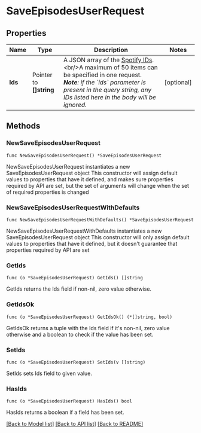 # SaveEpisodesUserRequest

## Properties

Name | Type | Description | Notes
------------ | ------------- | ------------- | -------------
**Ids** | Pointer to **[]string** | A JSON array of the [Spotify IDs](/documentation/web-api/concepts/spotify-uris-ids). &lt;br/&gt;A maximum of 50 items can be specified in one request. _**Note**: if the &#x60;ids&#x60; parameter is present in the query string, any IDs listed here in the body will be ignored._  | [optional] 

## Methods

### NewSaveEpisodesUserRequest

`func NewSaveEpisodesUserRequest() *SaveEpisodesUserRequest`

NewSaveEpisodesUserRequest instantiates a new SaveEpisodesUserRequest object
This constructor will assign default values to properties that have it defined,
and makes sure properties required by API are set, but the set of arguments
will change when the set of required properties is changed

### NewSaveEpisodesUserRequestWithDefaults

`func NewSaveEpisodesUserRequestWithDefaults() *SaveEpisodesUserRequest`

NewSaveEpisodesUserRequestWithDefaults instantiates a new SaveEpisodesUserRequest object
This constructor will only assign default values to properties that have it defined,
but it doesn't guarantee that properties required by API are set

### GetIds

`func (o *SaveEpisodesUserRequest) GetIds() []string`

GetIds returns the Ids field if non-nil, zero value otherwise.

### GetIdsOk

`func (o *SaveEpisodesUserRequest) GetIdsOk() (*[]string, bool)`

GetIdsOk returns a tuple with the Ids field if it's non-nil, zero value otherwise
and a boolean to check if the value has been set.

### SetIds

`func (o *SaveEpisodesUserRequest) SetIds(v []string)`

SetIds sets Ids field to given value.

### HasIds

`func (o *SaveEpisodesUserRequest) HasIds() bool`

HasIds returns a boolean if a field has been set.


[[Back to Model list]](../README.md#documentation-for-models) [[Back to API list]](../README.md#documentation-for-api-endpoints) [[Back to README]](../README.md)


